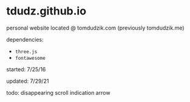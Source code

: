 # tdudz.github.io
personal website located @ tomdudzik.com (previously tomdudzik.me)

dependencies:
* `three.js`
* `fontawesome`

started: 7/25/16

updated: 7/29/21

todo: disappearing scroll indication arrow
